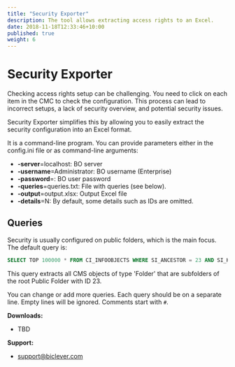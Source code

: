 ```yaml
---
title: "Security Exporter"
description: The tool allows extracting access rights to an Excel.
date: 2018-11-18T12:33:46+10:00
published: true
weight: 6
---
```


# Security Exporter

Checking access rights setup can be challenging. You need to click on each item in the CMC to check the configuration. This process can lead to incorrect setups, a lack of security overview, and potential security issues.

Security Exporter simplifies this by allowing you to easily extract the security configuration into an Excel format.

It is a command-line program. You can provide parameters either in the config.ini file or as command-line arguments:

- **-server**=localhost: BO server
- **-username**=Administrator: BO username (Enterprise)
- **-password**=: BO user password
- **-queries**=queries.txt: File with queries (see below).
- **-output**=output.xlsx: Output Excel file
- **-details**=N: By default, some details such as IDs are omitted.

## Queries

Security is usually configured on public folders, which is the main focus. The default query is:

```sql
SELECT TOP 100000 * FROM CI_INFOOBJECTS WHERE SI_ANCESTOR = 23 AND SI_KIND='Folder'
```

This query extracts all CMS objects of type 'Folder' that are subfolders of the root Public Folder with ID 23.

You can change or add more queries. Each query should be on a separate line. Empty lines will be ignored. Comments start with `#`.

**Downloads:**
- TBD
  
**Support:**
- [support@biclever.com](mailto:support@biclever.com)

